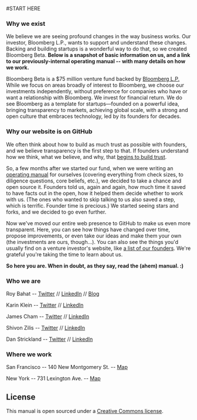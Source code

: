 #START HERE

### Why we exist
We believe we are seeing profound changes in the way business works. Our investor, Bloomberg L.P., wants to support and understand these changes. Backing and building startups is a wonderful way to do that, so we created Bloomberg Beta. **Below is a snapshot of basic information on us, and a link to our previously-internal operating manual -- with many details on how we work.**

Bloomberg Beta is a $75 million venture fund backed by [Bloomberg L.P.](http://www.bloomberg.com/company/bloomberg-facts/?utm_source=bloomberg-menu) While we focus on areas broadly of interest to Bloomberg, we choose our investments independently, without preference for companies who have or want a relationship with Bloomberg. We invest for financial return. We do see Bloomberg as a template for startups—founded on a powerful idea, bringing transparency to markets, achieving global scale, with a strong and open culture that embraces technology, led by its founders for decades.

### Why our website is on GitHub
We often think about how to build as much trust as possible with founders, and we believe transparency is the first step to that. If founders understand how we think, what we believe, and why, that [begins to build trust](http://also.roybahat.com/post/91847335194/the-trust-thing).

So, a few months after we started our fund, when we were writing an [operating manual](https://github.com/Bloomberg-Beta/Manual/blob/master/1%20-%20Manual.md) for ourselves (covering everything from check sizes, to diligence questions, core beliefs, etc.), we decided to take a chance and open source it. Founders told us, again and again, how much time it saved to have facts out in the open, how it helped them decide whether to work with us. (The ones who wanted to skip talking to us also saved a step, which is terrific. Founder time is precious.) We started seeing stars and forks, and we decided to go even further. 

Now we've moved our entire web presence to GitHub to make us even more transparent. Here, you can see how things have changed over time, propose improvements, or even take our ideas and make them your own (the investments are ours, though...). You can also see the things you'd usually find on a venture investor's website, like [a list of our founders](https://github.com/Bloomberg-Beta/Manual/blob/master/2%20-%20In%20our%20portfolio.md). We're grateful you're taking the time to learn about us.

**So here you are. When in doubt, as they say, read the (ahem) manual. :)**

### Who we are
Roy Bahat -- [Twitter](https://twitter.com/roybahat) // [LinkedIn](https://www.linkedin.com/in/roybahat) // [Blog](http://also.roybahat.com/)

Karin Klein -- [Twitter](https://twitter.com/karinklein) // [LinkedIn](https://www.linkedin.com/in/karinklein)

James Cham -- [Twitter](https://twitter.com/jamescham) // [LinkedIn](https://www.linkedin.com/in/jcham)

Shivon Zilis -- [Twitter](https://twitter.com/shivon) // [LinkedIn](https://www.linkedin.com/pub/shivon-zilis/7/b35/281)

Dan Strickland -- [Twitter](https://twitter.com/strickland_dan) // [LinkedIn](https://www.linkedin.com/in/danstrickland)

### Where we work
San Francisco -- 140 New Montgomery St. -- [Map](http://goo.gl/49X6hu)

New York -- 731 Lexington Ave. -- [Map](http://goo.gl/tt3m7f)

## License
This manual is open sourced under a [Creative Commons license](http://creativecommons.org/licenses/by/3.0/deed.en_US]).
